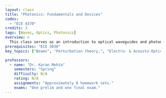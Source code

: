 ```yaml
---
layout: class
title: "Photonics: Fundamentals and Devices"
codes:
  - "ECE 4370"
credits: 3
tags: [Waves, Optics, Photonics]
overview: >
  This class serves as an introduction to optical waveguides and photonic devices. Topics include optical wave propagation in uniform media and at interfaces, gaussian beams and diffraction, modes, dispersion, and fundamental relations/symmetries, interferometers and resonators, guided waves in optical fibers and planar dielectric systems, perturbation theory, coupling of modes, adiabatic variation, and parallels to quantum phenomena, electro- and acousto-optics and a survey of system applications, including photonic interconnects and quantum technologies.
prerequisites: "ECE 3030"
key_topics: ["Beams", "Perturbation theory,", "Electro- & Acousto-Optics", "Optical Components"]

professors:
  - name: "Dr. Karan Mehta"
    semesters: "Spring"
    difficulty: N/A
    rating: N/A
    assignments: "Approximately 8 homework sets."
    exams: "One prelim and one final exam."
---
```

